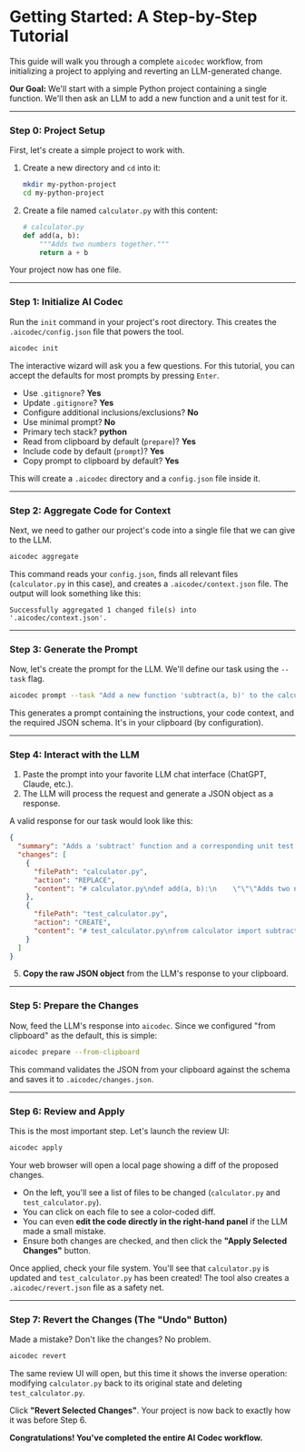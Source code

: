 # Getting Started: A Step-by-Step Tutorial

This guide will walk you through a complete `aicodec` workflow, from initializing a project to applying and reverting an LLM-generated change.

**Our Goal:** We'll start with a simple Python project containing a single function. We'll then ask an LLM to add a new function and a unit test for it.

---

### Step 0: Project Setup

First, let's create a simple project to work with.

1.  Create a new directory and `cd` into it:
    ```bash
    mkdir my-python-project
    cd my-python-project
    ```

2.  Create a file named `calculator.py` with this content:
    ```python
    # calculator.py
    def add(a, b):
        """Adds two numbers together."""
        return a + b
    ```

Your project now has one file.

---

### Step 1: Initialize AI Codec

Run the `init` command in your project's root directory. This creates the `.aicodec/config.json` file that powers the tool.

```bash
aicodec init
```

The interactive wizard will ask you a few questions. For this tutorial, you can accept the defaults for most prompts by pressing `Enter`.

-   Use `.gitignore`? **Yes**
-   Update `.gitignore`? **Yes**
-   Configure additional inclusions/exclusions? **No**
-   Use minimal prompt? **No**
-   Primary tech stack? **python**
-   Read from clipboard by default (`prepare`)? **Yes**
-   Include code by default (`prompt`)? **Yes**
-   Copy prompt to clipboard by default? **Yes**

This will create a `.aicodec` directory and a `config.json` file inside it.

---

### Step 2: Aggregate Code for Context

Next, we need to gather our project's code into a single file that we can give to the LLM.

```bash
aicodec aggregate
```

This command reads your `config.json`, finds all relevant files (`calculator.py` in this case), and creates a `.aicodec/context.json` file. The output will look something like this:

```
Successfully aggregated 1 changed file(s) into '.aicodec/context.json'.
```

---

### Step 3: Generate the Prompt

Now, let's create the prompt for the LLM. We'll define our task using the `--task` flag.

```bash
aicodec prompt --task "Add a new function 'subtract(a, b)' to the calculator. Also, create a new file named 'test_calculator.py' with a pytest unit test for the new subtract function."
```

This generates a prompt containing the instructions, your code context, and the required JSON schema. It's in your clipboard (by configuration).

---

### Step 4: Interact with the LLM

1.  Paste the prompt into your favorite LLM chat interface (ChatGPT, Claude, etc.).
2.  The LLM will process the request and generate a JSON object as a response.

A valid response for our task would look like this:
```json
{
  "summary": "Adds a 'subtract' function and a corresponding unit test.",
  "changes": [
    {
      "filePath": "calculator.py",
      "action": "REPLACE",
      "content": "# calculator.py\ndef add(a, b):\n    \"\"\"Adds two numbers together.\"\"\"\n    return a + b\n\ndef subtract(a, b):\n    \"\"\"Subtracts b from a.\"\"\"\n    return a - b\n"
    },
    {
      "filePath": "test_calculator.py",
      "action": "CREATE",
      "content": "# test_calculator.py\nfrom calculator import subtract\n\ndef test_subtract():\n    assert subtract(5, 3) == 2\n    assert subtract(10, 10) == 0\n"
    }
  ]
}
```

5.  **Copy the raw JSON object** from the LLM's response to your clipboard.

---

### Step 5: Prepare the Changes

Now, feed the LLM's response into `aicodec`. Since we configured "from clipboard" as the default, this is simple:

```bash
aicodec prepare --from-clipboard
```

This command validates the JSON from your clipboard against the schema and saves it to `.aicodec/changes.json`.

---

### Step 6: Review and Apply

This is the most important step. Let's launch the review UI:

```bash
aicodec apply
```

Your web browser will open a local page showing a diff of the proposed changes.

-   On the left, you'll see a list of files to be changed (`calculator.py` and `test_calculator.py`).
-   You can click on each file to see a color-coded diff.
-   You can even **edit the code directly in the right-hand panel** if the LLM made a small mistake.
-   Ensure both changes are checked, and then click the **"Apply Selected Changes"** button.

Once applied, check your file system. You'll see that `calculator.py` is updated and `test_calculator.py` has been created! The tool also creates a `.aicodec/revert.json` file as a safety net.

---

### Step 7: Revert the Changes (The "Undo" Button)

Made a mistake? Don't like the changes? No problem.

```bash
aicodec revert
```

The same review UI will open, but this time it shows the inverse operation: modifying `calculator.py` back to its original state and deleting `test_calculator.py`.

Click **"Revert Selected Changes"**. Your project is now back to exactly how it was before Step 6.

**Congratulations! You've completed the entire AI Codec workflow.**
